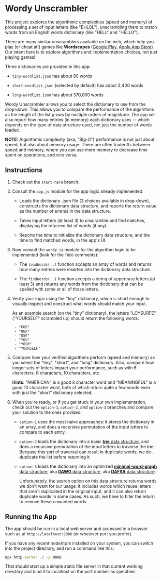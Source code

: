 # Wordy Unscrambler

This project explores the algorithmic complexities (speed and memory) of processing a set of input letters (like "EHLOL"), unscrambling them to match words from an English words dictionary (like "HELL" and "HELLO").

There are many similar unscramblers available on the web, which help you play (or cheat at!) games like **Wordscapes** ([Google Play](https://play.google.com/store/apps/details?id=com.peoplefun.wordcross&hl=en_US&gl=US), [Apple App Store](https://apps.apple.com/us/app/wordscapes/id1207472156)). Our intent here is to explore algorithms and implementation choices, not just playing games!

Three dictionaries are provided in this app:

* `tiny-wordlist.json` has about 80 words

* `short-wordlist.json` (selected by default) has about 2,400 words

* `long-wordlist.json` has about 370,000 words

Wordy Unscrambler allows you to select the dictionary to use from the drop-down. This allows you to compare the performance of the algorithms as the length of the list grows by multiple orders of magnitude. The app will also report how many entries (in memory) each dictionary uses -- which depends on the type of data structure used, not just the number of words loaded.

**NOTE:** Algorithmic complexity (aka, "Big-O") performance is not just about speed, but also about memory usage. There are often tradeoffs between speed and memory, where you can use more memory to decrease time spent on operations, and vice versa.

## Instructions

1. Check out the `start-here` branch.

2. Consult the `app.js` module for the app logic already implemented:

	* Loads the dictionary .json file (3 choices available in drop-down), constructs the dictionary data structure, and reports the return value as the number of entries in the data structure.

	* Takes input letters (at least 3) to unscramble and find matches, displaying the returned list of words (if any).

	* Reports the time to initialize the dictionary data structure, and the time to find matched words, in the app's UI.

3. Now consult the `wordy.js` module for the algorithm logic to be implemented (look for the `TODO` comments):

	* The `loadWords(..)` function accepts an array of words and returns how many entries were inserted into the dictionary data structure.

	* The `findWords(..)` function accepts a string of uppercase letters (at least 3) and returns any words from the dictionary that can be spelled with some or all of those letters.

4. Verify your logic using the "tiny" dictionary, which is short enough to visually inspect and construct what words should match your input.

	As an example search (on the "tiny" dictionary), the letters "LOYSURFE" ("YOURSELF" scrambled up) should return the following words:

		- "FOR"
		- "OUR"
		- "USE"
		- "YOU"
		- "YOUR"
		- "YOURSELF"

5. Compare how your verified algorithms perform (speed and memory) as you select the "tiny", "short", and "long" dictionary. Also, compare how longer sets of letters impact your performance, such as with 6 characters, 8 characters, 10 characters, etc.

	**Hints:** "AMERICAN" is a good 8 character word and "MEANINGFUL" is a good 10 character word, both of which return quite a few words even with just the "short" dictionary selected.

6. When you're ready, or if you get stuck in your own implementation, check out the `option-1`, `option-2`, and `option-3` branches and compare your solution to the ones provided:

	* `option-1` uses the most naive approaches: it stores the dictionary in an array, and does a recursive permutation of the input letters to compare to each entry.

	* `option-2` loads the dictionary into a basic [**trie** data structure](https://en.wikipedia.org/wiki/Trie), and does a recursive permutation of the input letters to traverse the trie. Because this sort of traversal can result in duplicate words, we de-duplicate the list before returning it.

	* `option-3` loads the dictionary into an optimized [**minimal-word-graph** data structure](https://github.com/gotenxds/WordGraphs#minimalwordgraph-aka-dagw), aka [**DAWG** data structure](https://en.wikipedia.org/wiki/Directed_acyclic_word_graph), aka [**DAFSA** data structure](https://en.wikipedia.org/wiki/Deterministic_acyclic_finite_state_automaton).

		Unfortunately, the search option on this data structure returns words we don't want for our usage: it includes words which reuse letters that aren't duplicated in the original input, and it can also return duplicate words in some cases. As such, we have to filter the return to remove these unwanted words.

## Running the App

The app should be run in a local web server and accessed in a browser such as at `http://localhost:8080` (or whatever port you prefer).

If you have any recent node/npm installed on your system, you can switch into the project directory, and run a command like this:

```cmd
npx http-server ./ -p 8080
```

That should start up a simple static file server in that current working directory and bind it to localhost on the port number as specified.